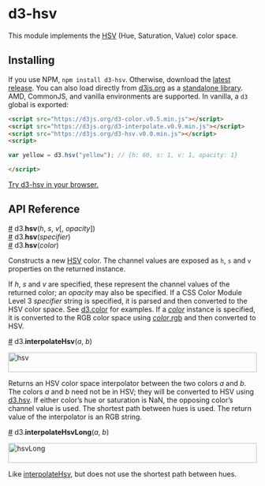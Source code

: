 # d3-hsv

This module implements the [HSV](https://en.wikipedia.org/wiki/HSL_and_HSV) (Hue, Saturation, Value) color space.

## Installing

If you use NPM, `npm install d3-hsv`. Otherwise, download the [latest release](https://github.com/d3/d3-hsv/releases/latest). You can also load directly from [d3js.org](https://d3js.org) as a [standalone library](https://d3js.org/d3-hsv.v0.0.min.js). AMD, CommonJS, and vanilla environments are supported. In vanilla, a `d3` global is exported:

```html
<script src="https://d3js.org/d3-color.v0.5.min.js"></script>
<script src="https://d3js.org/d3-interpolate.v0.9.min.js"></script>
<script src="https://d3js.org/d3-hsv.v0.0.min.js"></script>
<script>

var yellow = d3.hsv("yellow"); // {h: 60, s: 1, v: 1, opacity: 1}

</script>
```

[Try d3-hsv in your browser.](https://tonicdev.com/npm/d3-hsv)

## API Reference

<a name="hsv" href="#hsv">#</a> d3.<b>hsv</b>(<i>h</i>, <i>s</i>, <i>v</i>[, <i>opacity</i>])<br>
<a href="#hsv">#</a> d3.<b>hsv</b>(<i>specifier</i>)<br>
<a href="#hsv">#</a> d3.<b>hsv</b>(<i>color</i>)<br>

Constructs a new [HSV](https://en.wikipedia.org/wiki/HSL_and_HSV) color. The channel values are exposed as `h`, `s` and `v` properties on the returned instance.

If *h*, *s* and *v* are specified, these represent the channel values of the returned color; an *opacity* may also be specified. If a CSS Color Module Level 3 *specifier* string is specified, it is parsed and then converted to the HSV color space. See [d3.color](https://github.com/d3/d3-color#color) for examples. If a [*color*](https://github.com/d3/d3-color#color) instance is specified, it is converted to the RGB color space using [*color*.rgb](https://github.com/d3/d3-color#color_rgb) and then converted to HSV.

<a name="interpolateHsv" href="#interpolateHsv">#</a> d3.<b>interpolateHsv</b>(<i>a</i>, <i>b</i>)

<img src="https://raw.githubusercontent.com/d3/d3-hsv/master/img/hsv.png" width="100%" height="40" alt="hsv">

Returns an HSV color space interpolator between the two colors *a* and *b*. The colors *a* and *b* need not be in HSV; they will be converted to HSV using [d3.hsv](#hsv). If either color’s hue or saturation is NaN, the opposing color’s channel value is used. The shortest path between hues is used. The return value of the interpolator is an RGB string.

<a name="interpolateHsvLong" href="#interpolateHsvLong">#</a> d3.<b>interpolateHsvLong</b>(<i>a</i>, <i>b</i>)

<img src="https://raw.githubusercontent.com/d3/d3-hsv/master/img/hsvLong.png" width="100%" height="40" alt="hsvLong">

Like [interpolateHsv](#interpolateHsv), but does not use the shortest path between hues.
